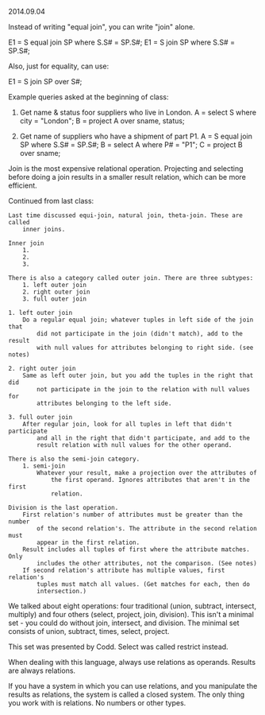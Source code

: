 2014.09.04

Instead of writing "equal join", you can write "join" alone. 

E1 = S equal join SP where S.S# = SP.S#;
E1 = S join SP where S.S# = SP.S#;

Also, just for equality, can use: 

E1 = S join SP over S#;

Example queries asked at the beginning of class: 

1. Get name & status foor suppliers who live in London. 
    A = select S where city = "London";
    B = project A over sname, status;

2. Get name of suppliers who have a shipment of part P1.
    A = S equal join SP where S.S# = SP.S#;
    B = select A where P# = "P1";
    C = project B over sname;

Join is the most expensive relational operation. Projecting and selecting 
    before doing a join results in a smaller result relation, which can be 
    more efficient. 

Continued from last class: 

    Last time discussed equi-join, natural join, theta-join. These are called 
        inner joins. 

    Inner join
        1.
        2.
        3.

    There is also a category called outer join. There are three subtypes: 
        1. left outer join
        2. right outer join
        3. full outer join

    1. left outer join
        Do a regular equal join; whatever tuples in left side of the join that 
            did not participate in the join (didn't match), add to the result 
            with null values for attributes belonging to right side. (see notes)

    2. right outer join
        Same as left outer join, but you add the tuples in the right that did 
            not participate in the join to the relation with null values for 
            attributes belonging to the left side. 

    3. full outer join
        After regular join, look for all tuples in left that didn't participate 
            and all in the right that didn't participate, and add to the 
            result relation with null values for the other operand. 

    There is also the semi-join category. 
        1. semi-join
            Whatever your result, make a projection over the attributes of 
                the first operand. Ignores attributes that aren't in the first 
                relation. 

    Division is the last operation. 
        First relation's number of attributes must be greater than the number 
            of the second relation's. The attribute in the second relation must 
            appear in the first relation. 
        Result includes all tuples of first where the attribute matches. Only 
            includes the other attributes, not the comparison. (See notes)
        If second relation's attribute has multiple values, first relation's 
            tuples must match all values. (Get matches for each, then do 
            intersection.)


We talked about eight operations: four traditional (union, subtract, intersect, 
    multiply) and four others (select, project, join, division). This isn't a 
    minimal set - you could do without join, intersect, and division. The 
    minimal set consists of union, subtract, times, select, project. 

This set was presented by Codd. Select was called restrict instead. 

When dealing with this language, always use relations as operands. Results are 
    always relations. 

If you have a system in which you can use relations, and you manipulate the 
    results as relations, the system is called a closed system. The only thing 
    you work with is relations. No numbers or other types. 
